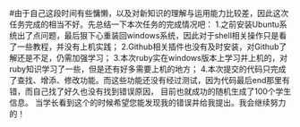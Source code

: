 #由于自己这段时间有些慵懒，以及对新知识的理解与运用能力比较差，因此这次任务完成的相当不好。先总结一下本次任务的完成情况吧：
1.之前安装Ubuntu系统出了点问题，最后狠下心重装回windows系统，因此对于shell相关操作只是看了一些教程，并没有上机实践；
2.Github相关插件也没有及时安装，对Github了解还是不足，仍需加强学习；
3.本次ruby实在windows版本上学习并上机的，对ruby知识学习了一些，但是还有好多需要上机的地方；
4.本次提交的代码只完成了查找、增添、修改功能。而这些功能还没有经过测试，因为代码最后end那里有错，而自己找了好久也没有找到错误原因，
目前也就成功的随机生成了100个学生信息。
当学长看到这个的时候希望您能发现我的错误并给我提出。我会继续努力的！

